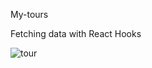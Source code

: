 My-tours

Fetching data with React Hooks

![tour](https://user-images.githubusercontent.com/74892817/121789921-2de72780-cba8-11eb-9e84-36b774ad8fbf.gif)



